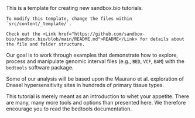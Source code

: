 <script>
import Link from "$components/Link.svelte";
import Alert from "$components/Alert.svelte";
</script>

<Alert>
	This is a template for creating new sandbox.bio tutorials.

	To modify this template, change the files within `src/content/_template/`.

	Check out the <Link href="https://github.com/sandbox-bio/sandbox.bio/blob/main/README.md">README</Link> for details about the file and folder structure.
</Alert>

Our goal is to work through examples that demonstrate how to explore, process and manipulate genomic interval files (e.g., `BED`, `VCF`, `BAM`) with the `bedtools` software package.

Some of our analysis will be based upon the <Link href="https://science.sciencemag.org/content/337/6099/1190">Maurano et al.</Link> exploration of DnaseI hypersensitivity sites in hundreds of primary tissue types.

This tutorial is merely meant as an introduction to whet your appetite. There are many, many more tools and options than presented here. We therefore encourage you to read the <Link href="https://bedtools.readthedocs.io/en/latest/">bedtools documentation</Link>.
